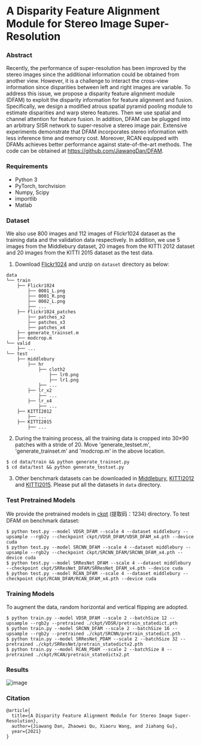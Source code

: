 # A Disparity Feature Alignment Module for Stereo Image Super-Resolution

### Abstract
Recently, the performance of super-resolution has been improved by the stereo images since the additional information could be obtained from another view. However, it is a challenge to interact the cross-view information since disparities between left and right images are variable. To address this issue, we propose a disparity feature alignment module (DFAM) to exploit the disparity information for feature alignment and fusion. Specifically, we design a modified atrous spatial pyramid pooling module to estimate disparities and warp stereo features. Then we use spatial and channel attention for feature fusion. In addition, DFAM can be plugged into an arbitrary SISR network to super-resolve a stereo image pair. Extensive experiments demonstrate that DFAM incorporates stereo information with less inference time and memory cost. Moreover, RCAN equipped with DFAMs achieves better performance against state-of-the-art methods. The code can be obtained at https://github.com/JiawangDan/DFAM.

### Requirements
- Python 3
- PyTorch, torchvision
- Numpy, Scipy
- importlib
- Matlab

### Dataset
We also use 800 images and 112 images of Flickr1024 dataset as the training data and the validation data respectively. In addition, we use 5 images from the Middlebury dataset, 20 images from the KITTI 2012 dataset and 20 images from the KITTI 2015 dataset as the test data.

1. Download [Flickr1024](https://yingqianwang.github.io/Flickr1024) and unzip on `dataset` directory as below:
  ```
  data
  └── train
      ├── Flickr1024
          ├── 0001_L.png
          ├── 0001_R.png
          ├── 0002_L.png
          ├── ...
      ├── Flickr1024_patches
          ├── patches_x2
          ├── patches_x3
          ├── patches_x4
      ├── generate_trainset.m
      ├── modcrop.m
  └── valid
      ├── ...
  └── test
      ├── middlebury
          ├── hr
              ├── cloth2
                  ├── lr0.png
                  ├── lr1.png
              ├── ...
          ├── lr_x2
              ├── ...
          ├── lr_x4
              ├── ...
      ├── KITTI2012
          ├── ...
      ├── KITTI2015
          ├── ...
  ```
2. During the training process, all the training data is cropped into 30×90 patches with a stride of 20. Move 'generate_testset.m', 'generate_trainset.m' and 'modcrop.m' in the above location.
```shell
$ cd data/train && python generate_trainset.py
$ cd data/test && python generate_testset.py
```
3. Other benchmark datasets can be downloaded in [Middlebury](https://vision.middlebury.edu/stereo/), [KITTI2012](http://www.cvlibs.net/datasets/kitti/eval_stereo_flow.php?benchmark=stereo) and [KITTI2015](http://www.cvlibs.net/datasets/kitti/eval_scene_flow.php?benchmark=stereo). Please put all the datasets in `data` directory.

### Test Pretrained Models
We provide the pretrained models in [ckpt](链接：https://pan.baidu.com/s/1gwBtig-SIOzrpEyMczLfkw) (提取码：1234) directory. To test DFAM on benchmark dataset:
```shell
$ python test.py --model VDSR_DFAM --scale 4 --dataset middlebury --upsample --rgb2y --checkpoint ckpt/VDSR_DFAM/VDSR_DFAM_x4.pth --device cuda
$ python test.py --model SRCNN_DFAM --scale 4 --dataset middlebury --upsample --rgb2y --checkpoint ckpt/SRCNN_DFAM/SRCNN_DFAM_x4.pth --device cuda
$ python test.py --model SRResNet_DFAM --scale 4 --dataset middlebury --checkpoint ckpt/SRResNet_DFAM/SRResNet_DFAM_x4.pth --device cuda
$ python test.py --model RCAN_DFAM --scale 4 --dataset middlebury --checkpoint ckpt/RCAN_DFAM/RCAN_DFAM_x4.pth --device cuda
```

### Training Models
To augment the data, random horizontal and vertical flipping are adopted. 
```shell
$ python train.py --model VDSR_DFAM --scale 2 --batchSize 12 --upsample --rgb2y --pretrained ./ckpt/VDSR/pretrain_statedict.pth
$ python train.py --model SRCNN_DFAM --scale 2 --batchSize 16 --upsample --rgb2y --pretrained ./ckpt/SRCNN/pretrain_statedict.pth
$ python train.py --model SRResNet_PDAM --scale 2 --batchSize 32 --pretrained ./ckpt/SRResNet/pretrain_statedictx2.pth
$ python train.py --model RCAN_PDAM --scale 2 --batchSize 8 --pretrained ./ckpt/RCAN/pretrain_statedictx2.pt
```
### Results
![image](https://github.com/JiawangDan/DFAM/blob/main/fig/results1.png)

### Citation
```
@article{
  title={A Disparity Feature Alignment Module for Stereo Image Super-Resolution},
  author={Jiawang Dan, Zhaowei Qu, Xiaoru Wang, and Jiahang Gu},
  year={2021}
}
```
